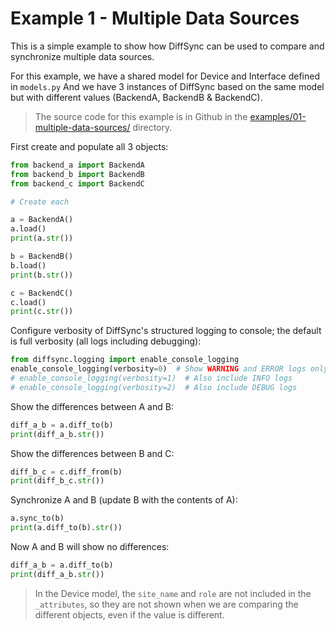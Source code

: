# Example 1 - Multiple Data Sources

This is a simple example to show how DiffSync can be used to compare and synchronize multiple data sources.

For this example, we have a shared model for Device and Interface defined in `models.py`
And we have 3 instances of DiffSync based on the same model but with different values (BackendA, BackendB & BackendC).

> The source code for this example is in Github in the [examples/01-multiple-data-sources/](https://github.com/networktocode/diffsync/tree/main/examples/01-multiple-data-sources) directory.

First create and populate all 3 objects:

```python
from backend_a import BackendA
from backend_b import BackendB
from backend_c import BackendC

# Create each

a = BackendA()
a.load()
print(a.str())

b = BackendB()
b.load()
print(b.str())

c = BackendC()
c.load()
print(c.str())
```

Configure verbosity of DiffSync's structured logging to console; the default is full verbosity (all logs including debugging):

```python
from diffsync.logging import enable_console_logging
enable_console_logging(verbosity=0)  # Show WARNING and ERROR logs only
# enable_console_logging(verbosity=1)  # Also include INFO logs
# enable_console_logging(verbosity=2)  # Also include DEBUG logs
```

Show the differences between A and B:

```python
diff_a_b = a.diff_to(b)
print(diff_a_b.str())
```

Show the differences between B and C:

```python
diff_b_c = c.diff_from(b)
print(diff_b_c.str())
```

Synchronize A and B (update B with the contents of A):

```python
a.sync_to(b)
print(a.diff_to(b).str())
```

Now A and B will show no differences:

```python
diff_a_b = a.diff_to(b)
print(diff_a_b.str())
```

> In the Device model, the `site_name` and `role` are not included in the `_attributes`, so they are not shown when we are comparing the different objects, even if the value is different.
